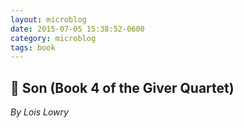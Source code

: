```yaml
---
layout: microblog
date: 2015-07-05 15:38:52-0600
category: microblog
tags: book
---
```

## 📖 Son (Book 4 of the Giver Quartet)
*By Lois Lowry*
